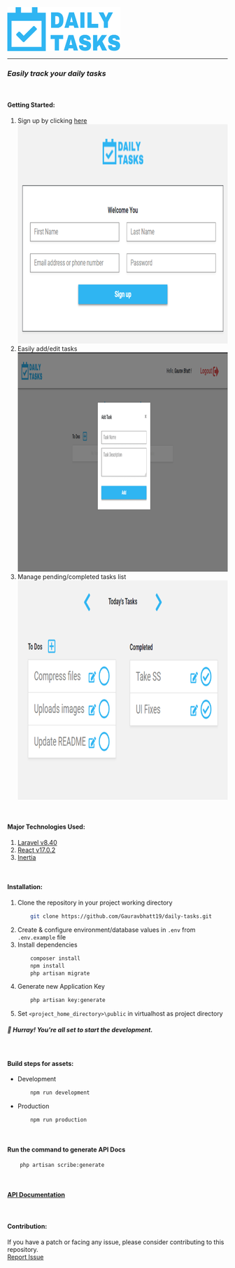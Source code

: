 <img src="./public/images/logo.png" alt="Daily Tasks Favicon" height="100">

---

### *Easily track your daily tasks*
<br />

#### Getting Started:
1. Sign up by clicking [here](https://dailytasks.spiders.co.in/register)<br/>
	<img src="./screenshots/register.png" alt="Register" height="500">
1. Easily add/edit tasks<br/>
	<img src="./screenshots/addtask.png" alt="Add Task" height="500">
1. Manage pending/completed tasks list<br/>
	<img src="./screenshots/home.png" alt="Add Task" height="500">
<br />

#### Major Technologies Used:
1. [Laravel v8.40](https://laravel.com)
1. [React v17.0.2](https://reactjs.org)
1. [Inertia](https://inertiajs.com)
<br />

#### Installation:
1. Clone the repository in your project working directory
	```bash
		git clone https://github.com/Gauravbhatt19/daily-tasks.git
	```
1. Create & configure environment/database values in `.env` from `.env.example` file
1. Install dependencies
	```bash
		composer install
		npm install
		php artisan migrate
	```
1. Generate new Application Key
	```bash
		php artisan key:generate
	```
1. Set `<project_home_directory>\public` in virtualhost as project directory

##### :tada: Hurray! You're all set to start the development.
<br />

#### Build steps for assets:
- Development
	```bash
		npm run development
	```
- Production
	```bash
		npm run production
	```
<br />

#### Run the command to generate API Docs

```bash
	php artisan scribe:generate
```
<br />

#### [API Documentation](https://dailytasks.spiders.co.in/docs)

<br />

#### Contribution:
If you have a patch or facing any issue, please consider contributing to this repository.<br>
[Report Issue](https://github.com/Gauravbhatt19/daily-tasks/issues/new)

